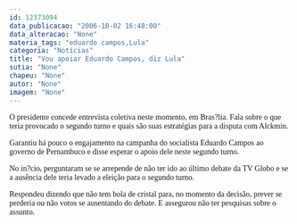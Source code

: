 ```yaml
---
id: 12373094
data_publicacao: "2006-10-02 16:48:00"
data_alteracao: "None"
materia_tags: "eduardo campos,Lula"
categoria: "Notícias"
title: "Vou apoiar Eduardo Campos, diz Lula"
sutia: "None"
chapeu: "None"
autor: "None"
imagem: "None"
---
```

<p><P><FONT face=Verdana>O presidente concede entrevista coletiva neste momento, em Bras?lia. Fala sobre o que teria provocado o segundo turno e quais são suas estratégias para a disputa com Alckmin.</FONT></P></p>
<p><P><FONT face=Verdana>Garantiu há pouco o engajamento na campanha do socialista Eduardo Campos ao governo de Pernambuco e disse esperar o apoio dele neste segundo turno.</FONT></P></p>
<p><P><FONT face=Verdana>No in?cio, perguntaram se se arrepende de não ter ido ao último debate da TV Globo e se a ausência dele teria levado a eleição para o segundo turno.</FONT></P></p>
<p><P><FONT face=Verdana>Respondeu dizendo que não tem bola de cristal&nbsp;para, no momento da decisão, prever se perderia ou não votos se ausentando do debate. E&nbsp;assegurou não ter pesquisas sobre o assunto.</FONT></P> </p>
